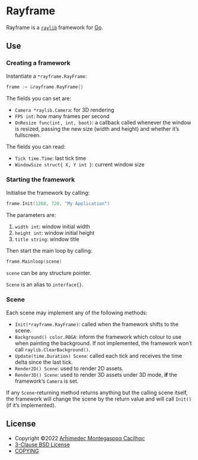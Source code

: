 [bsd-3-clause]: https://opensource.org/licenses/BSD-3-Clause
[email]: mailto:batalema@cacilhas.info
[raylib]: https://www.raylib.com/
[raylib-go]: https://github.com/gen2brain/raylib-go

# Rayframe

Rayframe is a [`raylib`][raylib] framework for [Go][raylib-go].

## Use

### Creating a framework

Instantiate a `*rayframe.RayFrame`:

```go
frame := &rayframe.RayFrame{}
```

The fields you can set are:

- `Camera *raylib.Camera`: for 3D rendering
- `FPS int`: how many frames per second
- `OnResize func(int, int, boot)`: a callback called whenever the window is
  resized, passing the new size (width and height) and whether it’s fullscreen.

The fields you can read:

- `Tick time.Time`: last tick time
- `WindowSize struct{ X, Y int }`: current window size

### Starting the framework

Initialise the framework by calling:

```go
frame.Init(1280, 720, "My Application")
```

The parameters are:

1. `width int`: window initial width
1. `height int`: window initial height
1. `title string`: window title

Then start the main loop by calling:

```go
frame.Mainloop(scene)
```

`scene` can be any structure pointer.

`Scene` is an alias to `interface{}`.

### Scene

Each scene may implement any of the following methods:

- `Init(*rayframe.RayFrame)`: called when the framework shifts to
  the scene.
- `Background() color.RBGA`: inform the framework which colour to use when
  painting the background. If not implemented, the framework won’t call
  `raylib.ClearBackground()`.
- `Update(time.Duration) Scene`: called each tick and receives the
  time delta since the last tick.
- `Render2D() Scene`: used to render 2D assets.
- `Render3D() Scene`: used to render 3D assets under 3D mode, **if** the
  framework’s `Camera` is set.

If any `Scene`-returning method returns anything but the calling scene
itself, the framework will change the scene by the return value and will call
`Init()` (if it’s implemented).

## License

- Copyright ©2022 [Arĥimedeς Montegasppα Cacilhας][email]
- [3-Clause BSD License][bsd-3-clause]
- [COPYING](/COPYING)
